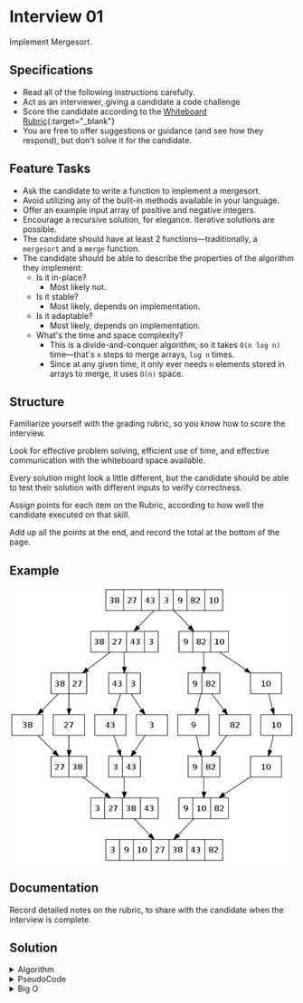 # Interview 01

Implement Mergesort.

## Specifications

- Read all of the following instructions carefully.
- Act as an interviewer, giving a candidate a code challenge
- Score the candidate according to the [Whiteboard Rubric](https://docs.google.com/spreadsheets/d/1scthkmARfzAFZrSYAp6LA2coOaoWUWbSzMbtIU4jcHw){:target="_blank"}
- You are free to offer suggestions or guidance (and see how they respond), but don't solve it for the candidate.

## Feature Tasks

- Ask the candidate to write a function to implement a mergesort.
- Avoid utilizing any of the built-in methods available in your language.
- Offer an example input array of positive and negative integers.
- Encourage a recursive solution, for elegance. Iterative solutions are possible.
- The candidate should have at least 2 functions—traditionally, a `mergesort` and a `merge` function.
- The candidate should be able to describe the properties of the algorithm they implement:
  - Is it in-place?
    - Most likely not.
  - Is it stable?
    - Most likely, depends on implementation.
  - Is it adaptable?
    - Most likely, depends on implementation.
  - What's the time and space complexity?
    - This is a divide-and-conquer algorithm, so it takes `O(n log n)` time—that's `n` steps to merge arrays, `log n` times.
    - Since at any given time, it only ever needs `n` elements stored in arrays to merge, it uses `O(n)` space.

## Structure

Familiarize yourself with the grading rubric, so you know how to score the interview.

Look for effective problem solving, efficient use of time, and effective communication with the whiteboard space available.

Every solution might look a little different, but the candidate should be able to test their solution with different inputs to verify correctness.

Assign points for each item on the Rubric, according to how well the candidate executed on that skill.

Add up all the points at the end, and record the total at the bottom of the page.

## Example

![mergesort example](./images/Merge_sort_algorithm_diagram.png)

## Documentation

Record detailed notes on the rubric, to share with the candidate when the interview is complete.

## Solution

<details>
  <summary>Algorithm</summary>
  Merge sort uses a divide and conquer approach, using the middle index of an array as the starting point.  From the middle we split the array in two sub arrays, left and right, than we read values from the beginnings of both sub arrays.  We compare both values, and move the smaller value toward the front of the original.  We do this recursively until our sub arrays are too small and there are no more values to move.  This should sort the array in place.
</details>
<details>
  <summary>PseudoCode</summary>
  <pre><code>algorithm MERGESORT:
  declare array ARRAY <- input array
  if ARRAY length is greater than 1:
    declare number MID_INDEX <-- middle index value of ARRAY
    declare array LEFT <-- array values from 0 to MID_INDEX
    declare array RIGHT <-- array values from MID_INDEX to end of array
    call MERGESORT on left
    call MERGESORT on right
    call MERGE on LEFT, RIGHT, and ARRAY</code></pre>
  <pre><code>algorithm MERGE:
  declare array LEFT <- input array
  declare array RIGHT <- input array
  declare array FULL <- input array
  declare number I <-- starts at 0
  declare number J <-- starts at 0
  declare number K <-- starts at 0
  while I is less than the length of LEFT and J is less than the length of RIGHT:
    if the value of LEFT at I is less than or equal to the value of RIGHT at J:
      set the value of FULL at position K <- LEFT at position I
      increase I by 1
    else:
      set the value of FULL at position K <- RIGHT at position J
      increase J by 1
    increase K by 1
  if I is equal to the length of LEFT:
    set remaining entries in FULL to remaining values in RIGHT
  else:
    set remaining entries in FULL to remaining values in LEFT</code></pre>
</details>
<details>
  <summary>Big O</summary>
  This solution has an 0(n * log(n)) growth rate of complexity.  We are running our iterative logic once on every value present in the array, but we are recursively calling our functions log(n) times as we divide our arrays in 2 before each recursive call. Space complexity grows at 0(n) since we need to split all values into sub arrays storing all values at the beginning of our loops.
</details>

